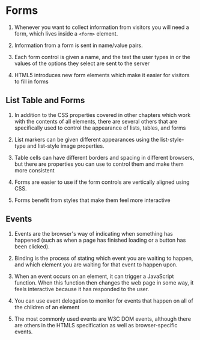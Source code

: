 # Forms

1. Whenever you want to collect information from visitors you will need a form, which lives inside a `<form>` element.


2. Information from a form is sent in name/value pairs.

3. Each form control is given a name, and the text the user types in or the values of the options they select are sent to the server

4. HTML5 introduces new form elements which make it easier for visitors to fill in forms

## List Table and Forms 

1. In addition to the CSS properties covered in other chapters which work with the contents of all elements, there are several others that are specifically used to control the appearance of lists, tables, and forms

2. List markers can be given different appearances using the list-style-type and list-style image properties.

3. Table cells can have different borders and spacing in different browsers, but there are properties you can use to control them and make them more consistent

4. Forms are easier to use if the form controls are vertically aligned using CSS.

5. Forms benefit from styles that make them feel more interactive


## Events

1. Events are the browser's way of indicating when something has happened (such as when a page has finished loading or a button has been clicked). 

2. Binding is the process of stating which event you are waiting to happen, and which element you are waiting for that event to happen upon. 


3. When an event occurs on an element, it can trigger a JavaScript function. When this function then changes the web page in some way, it feels interactive because it has responded to the user. 

4. You can use event delegation to monitor for events that happen on all of the children of an element

5. The most commonly used events are W3C DOM events, although there are others in the HTMLS specification as well as browser-specific events. 
